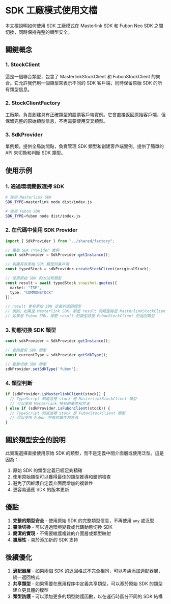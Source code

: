 # SDK 工廠模式使用文檔

本文檔說明如何使用 SDK 工廠模式在 Masterlink SDK 和 Fubon Neo SDK 之間切換，同時保持完整的類型安全。

## 關鍵概念

### 1. StockClient

這是一個聯合類型，包含了 MasterlinkStockClient 和 FubonStockClient 的聚合。它允許我們用一個類型來表示不同的 SDK 客戶端，同時保留原始 SDK 的所有類型信息。

### 2. StockClientFactory

工廠類，負責創建具有正確類型的股票客戶端實例。它會直接返回原始客戶端，但保留完整的原始類型信息，不再需要使用交叉類型。

### 3. SdkProvider

單例類，提供全局訪問點，負責管理 SDK 類型和創建客戶端實例。提供了簡單的 API 來切換和判斷 SDK 類型。

## 使用示例

### 1. 通過環境變數選擇 SDK

```bash
# 使用 Masterlink SDK
SDK_TYPE=masterlink node dist/index.js

# 使用 Fubon SDK
SDK_TYPE=fubon node dist/index.js
```

### 2. 在代碼中使用 SDK Provider

```typescript
import { SdkProvider } from "../shared/factory";

// 獲取 SDK Provider 實例
const sdkProvider = SdkProvider.getInstance();

// 創建具有原始 SDK 類型的客戶端
const typedStock = sdkProvider.createStockClient(originalStock);

// 使用原始 SDK 的方法和類型
const result = await typedStock.snapshot.quotes({
  market: "TSE",
  type: "COMMONSTOCK"
});

// result 會有原始 SDK 定義的返回類型
// 例如，如果是 Masterlink SDK，那麼 result 的類型將是 MasterlinkStockClient 的返回類型
// 如果是 Fubon SDK，那麼 result 的類型將是 FubonStockClient 的返回類型
```

### 3. 動態切換 SDK 類型

```typescript
const sdkProvider = SdkProvider.getInstance();

// 查詢當前 SDK 類型
const currentType = sdkProvider.getSdkType();

// 動態切換 SDK 類型
sdkProvider.setSdkType('fubon');
```

### 4. 類型判斷

```typescript
if (sdkProvider.isMasterlinkClient(stock)) {
  // TypeScript 知道這裡 stock 是 MasterlinkStockClient 類型
  // 可以使用 Masterlink 特有的屬性和方法
} else if (sdkProvider.isFubonClient(stock)) {
  // TypeScript 知道這裡 stock 是 FubonStockClient 類型
  // 可以使用 Fubon 特有的屬性和方法
}
```

## 關於類型安全的說明

此實現選擇直接使用原始 SDK 的類型，而不是定義中間介面層或使用泛型。這是因為：

1. 原始 SDK 的類型定義已經足夠精確
2. 使用原始類型可以獲得最佳的類型推導和錯誤檢查
3. 避免了因維護自定義介面而增加的複雜性
4. 更容易適應 SDK 的版本更新

## 優點

1. **完整的類型安全** - 使用原始 SDK 的完整類型信息，不再使用 `any` 或泛型
2. **靈活切換** - 可以通過環境變數或代碼動態切換 SDK
3. **簡潔的實現** - 不需要維護複雜的介面層或類型映射
4. **擴展性** - 易於添加新的 SDK 支持

## 後續優化

1. **適配器層** - 如果兩個 SDK 的返回格式不完全相同，可以考慮添加適配器層，統一返回格式
2. **共享類型** - 如果需要在應用程序中定義共享類型，可以基於原始 SDK 的類型建立更具體的模型
3. **類型防護** - 可以添加更多的類型防護函數，以在運行時區分不同的 SDK 結構
